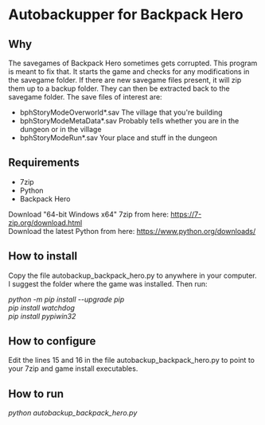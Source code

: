 # Autobackupper for Backpack Hero

## Why

The savegames of Backpack Hero sometimes gets corrupted. This program is meant to fix that. It starts the game and checks for any modifications in the savegame folder. If there are new savegame files present, it will zip them up to a backup folder. They can then be extracted back to the savegame folder. The save files of interest are:

- bphStoryModeOverworld\*.sav The village that you're building
- bphStoryModeMetaData\*.sav Probably tells whether you are in the dungeon or in the village
- bphStoryModeRun\*.sav Your place and stuff in the dungeon

## Requirements

- 7zip
- Python
- Backpack Hero

Download "64-bit Windows x64" 7zip from here: https://7-zip.org/download.html<br>
Download the latest Python from here: https://www.python.org/downloads/

## How to install

Copy the file autobackup_backpack_hero.py to anywhere in your computer. I suggest the folder where the game was installed. Then run:

*python -m pip install --upgrade pip*<br>
*pip install watchdog*<br>
*pip install pypiwin32*<br>

## How to configure

Edit the lines 15 and 16 in the file autobackup_backpack_hero.py to point to your 7zip and game install executables.

## How to run

*python autobackup_backpack_hero.py*
